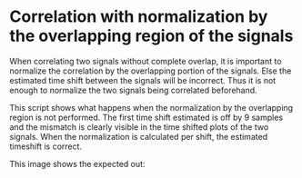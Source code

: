 # Correlation with normalization by the overlapping region of the signals

When correlating two signals without complete overlap, it is important to normalize the correlation by the overlapping portion of the signals. Else the estimated time shift between the signals will be incorrect. Thus it is not enough to normalize the two signals being correlated beforehand.

This script shows what happens when the normalization by the overlapping region is not performed. The first time shift estimated is off by 9 samples and the mismatch is clearly visible in the time shifted plots of the two signals. When the normalization is calculated per shift, the estimated timeshift is correct.

This image shows the expected out:
